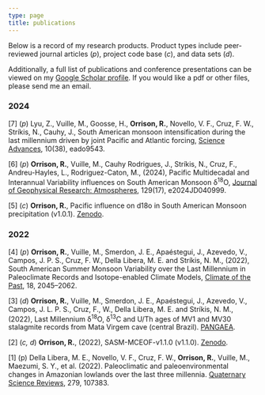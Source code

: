 ```yaml
---
type: page
title: publications
---
```


Below is a record of my research products. Product types include peer-reviewed journal articles (*p*), project code base (*c*), and data sets (*d*). 

Additionally, a full list of publications and conference presentations can be viewed on my <a href="https://scholar.google.com/citations?user=Iy7JmM8AAAAJ&hl=en&oi=sra" target="_blank">Google Scholar profile</a>. If you would like a pdf or other files, please send me an email. 

### 2024
[7] (*p*) Lyu, Z., Vuille, M., Goosse, H., **Orrison, R.**, Novello, V. F., Cruz, F. W., Strı́kis, N., Cauhy, J., South American monsoon intensification during the last millennium driven by joint Pacific and Atlantic forcing, <a href="https://doi.org/10.1126/sciadv.ado9543" target="_blanks">Science Advances</a>, 10(38), eado9543. 

[6] (*p*) **Orrison, R.**, Vuille, M., Cauhy Rodrigues, J., Strı́kis, N., Cruz, F., Andreu-Hayles, L., Rodriguez-Caton, M., (2024), Pacific Multidecadal and Interannual Variability influences on South American Monsoon &delta;<sup>18</sup>O, <a href="https://doi.org/10.1029/2024JD040999" target="_blanks">Journal of Geophysical Research: Atmospheres</a>, 129(17), e2024JD040999. 

[5] (*c*) **Orrison, R.**, Pacific influence on d18o in South American Monsoon precipitation (v1.0.1). <a href="https://doi.org/10.5281/zenodo.11212407" target="_blank">Zenodo</a>. 


### 2022
[4] (*p*) **Orrison, R.**, Vuille, M., Smerdon, J. E., Apaéstegui, J., Azevedo, V., Campos, J. P. S., Cruz, F. W., Della Libera, M. E. and Strı́kis, N. M., (2022), South American Summer Monsoon Variability over the Last Millennium in Paleoclimate Records and Isotope-enabled Climate Models, <a href="https://cp.copernicus.org/articles/18/2045/2022/" target="_blank">Climate of the Past</a>, 18, 2045–2062.

[3] (*d*) **Orrison, R.**, Vuille, M., Smerdon, J. E., Apaéstegui, J., Azevedo, V., Campos, J. L. P. S., Cruz, F., W., Della Libera, M. E. and Strı́kis, N. M., (2022), Last Millennium &delta;<sup>18</sup>O, &delta;<sup>13</sup>C and U/Th ages of MV1 and MV30 stalagmite records from Mata Virgem cave (central Brazil). <a href="https://doi.pangaea.de/10.1594/PANGAEA.948181" target="_blank">PANGAEA</a>.

[2] (*c, d*) **Orrison, R.**, (2022), SASM-MCEOF-v1.1.0 (v1.1.0). <a href="https://doi.org/10.5281/zenodo.6949234" target="_blank">Zenodo</a>.

[1] (p) Della Libera, M. E., Novello, V. F., Cruz, F. W., **Orrison, R.**, Vuille, M., Maezumi, S. Y., et al. (2022). Paleoclimatic and paleoenvironmental changes in Amazonian lowlands over the last three millennia. <a href="https://doi.org/10.1016/j.quascirev.2022.107383" target="_blank">Quaternary Science Reviews</a>, 279, 107383. 

